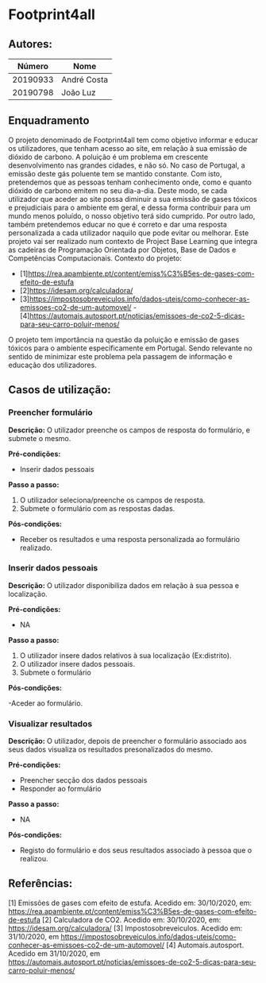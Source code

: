 # Footprint4all



## Autores:

| Número | Nome |
|--------|------|
|  20190933  | André Costa |
|  20190798  | João Luz|

## Enquadramento
O projeto denominado de Footprint4all tem como objetivo informar e educar os utilizadores, que tenham acesso ao site, em relação à sua emissão de dióxido de carbono. A poluição é um problema em crescente desenvolvimento nas grandes cidades, e não só. No caso de Portugal, a emissão deste gás poluente tem se mantido constante. Com isto, pretendemos que as pessoas tenham conhecimento onde, como e quanto dióxido de carbono emitem no seu dia-a-dia. Deste modo, se cada utilizador que aceder ao site possa diminuir a sua emissão de gases tóxicos e prejudiciais para o ambiente em geral, e dessa forma contribuir para um mundo menos poluído, o nosso objetivo terá sido cumprido. Por outro lado, também pretendemos educar no que é correto e dar uma resposta personalizada a cada utilizador naquilo que pode evitar ou melhorar. Este projeto vai ser realizado num contexto de Project Base Learning que integra as cadeiras de Programação Orientada por Objetos, Base de Dados e Competências Computacionais.
Contexto do projeto:
- [1]https://rea.apambiente.pt/content/emiss%C3%B5es-de-gases-com-efeito-de-estufa
- [2]https://idesam.org/calculadora/
- [3]https://impostosobreveiculos.info/dados-uteis/como-conhecer-as-emissoes-co2-de-um-automovel/
 -[4]https://automais.autosport.pt/noticias/emissoes-de-co2-5-dicas-para-seu-carro-poluir-menos/

O projeto tem importância na questão da poluição e emissão de gases tóxicos para o ambiente especificamente em Portugal. Sendo relevante no sentido de minimizar este problema pela passagem de informação e educação dos utilizadores.

## Casos de utilização:

### Preencher formulário
**Descrição:**
O utilizador preenche os campos de resposta do formulário, e submete o mesmo.

**Pré-condições:**
- Inserir dados pessoais

**Passo a passo:**
1. O utilizador seleciona/preenche os campos de resposta.
2. Submete o formulário com as respostas dadas.

**Pós-condições:**
- Receber os resultados e uma resposta personalizada ao formulário realizado.

### Inserir dados pessoais
**Descrição:**
O utilizador disponibiliza dados em relação à sua pessoa e localização.

**Pré-condições:**
- NA

**Passo a passo:**
1. O utilizador insere dados relativos à sua localização (Ex:distrito).
2. O utilizador insere dados pessoais.
3. Submete o formulário

**Pós-condições:**

-Aceder ao formulário.

### Visualizar resultados 
**Descrição:**
O utilizador, depois de preencher o formulário associado aos seus dados visualiza os resultados presonalizados do mesmo.

**Pré-condições:**
- Preencher secção dos dados pessoais
- Responder ao formulário

**Passo a passo:**
- NA

**Pós-condições:**

- Registo do formulário e dos seus resultados associado à pessoa que o realizou.

## Referências:
[1] Emissões de gases com efeito de estufa. Acedido em: 30/10/2020, em: https://rea.apambiente.pt/content/emiss%C3%B5es-de-gases-com-efeito-de-estufa
[2] Calculadora de CO2. Acedido em: 30/10/2020, em: https://idesam.org/calculadora/
[3] Impostosobreveiculos. Acedido em: 31/10/2020, em https://impostosobreveiculos.info/dados-uteis/como-conhecer-as-emissoes-co2-de-um-automovel/
[4] Automais.autosport. Acedido em 31/10/2020, em https://automais.autosport.pt/noticias/emissoes-de-co2-5-dicas-para-seu-carro-poluir-menos/

